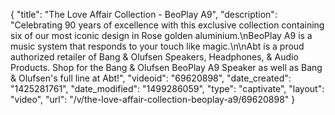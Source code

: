 {
    "title": "The Love Affair Collection - BeoPlay A9",
    "description": "Celebrating 90 years of excellence with this exclusive collection containing six of our most iconic design in Rose golden aluminium.\nBeoPlay A9 is a music system that responds to your touch like magic.\n\nAbt is a proud authorized retailer of Bang & Olufsen Speakers, Headphones, & Audio Products. Shop for the Bang & Olufsen BeoPlay A9 Speaker as well as Bang & Olufsen's full line at Abt!",
    "videoid": "69620898",
    "date_created": "1425281761",
    "date_modified": "1499286059",
    "type": "captivate",
    "layout": "video",
    "url": "\/v\/the-love-affair-collection-beoplay-a9\/69620898"
}